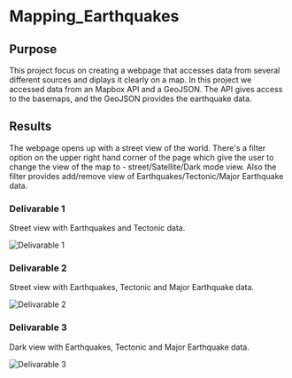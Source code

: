 # Mapping_Earthquakes
## Purpose

This project focus on creating a webpage that accesses data from several different sources and diplays it clearly on a map. In this project we accessed data from an Mapbox API and a GeoJSON. The API gives access to the basemaps, and the GeoJSON provides the earthquake data.

## Results
The webpage opens up with a street view of the world. There's a filter option on the upper right hand corner of the page which give the user to change the view of the map to - street/Satellite/Dark mode view. Also the filter provides add/remove view of Earthquakes/Tectonic/Major Earthquake data.

### Delivarable 1
Street view with Earthquakes and Tectonic data.

![Delivarable 1](https://user-images.githubusercontent.com/85530486/142291378-fa4de0cf-e778-4256-b6fd-e353463b76fe.png)

### Delivarable 2
Street view with Earthquakes, Tectonic and Major Earthquake data.

![Delivarable 2](https://user-images.githubusercontent.com/85530486/142291788-48c9020c-de1a-4b33-8cc3-dd085058b2d6.png)

### Delivarable 3
Dark view with Earthquakes, Tectonic and Major Earthquake data.

![Delivarable 3](https://user-images.githubusercontent.com/85530486/142291933-0c8b5737-98e1-4759-bb9c-69d53c4cf970.png)
